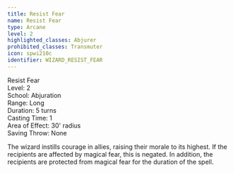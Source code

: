 ```yaml
---
title: Resist Fear
name: Resist Fear
type: Arcane
level: 2
highlighted_classes: Abjurer
prohibited_classes: Transmuter
icon: spwi210c
identifier: WIZARD_RESIST_FEAR
---
```

Resist Fear  
Level: 2  
School: Abjuration  
Range: Long  
Duration: 5 turns  
Casting Time: 1  
Area of Effect: 30' radius  
Saving Throw: None  
  
The wizard instills courage in allies, raising their morale to its highest. If the recipients are affected by magical fear, this is negated. In addition, the recipients are protected from magical fear for the duration of the spell.  
